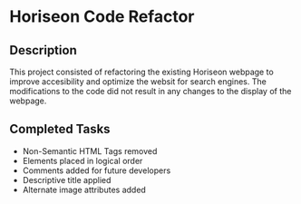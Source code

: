 # Horiseon Code Refactor 

## Description

This project consisted of refactoring the existing Horiseon webpage to improve accesibility and optimize the websit for search engines. The modifications to the code did not result in any changes to the display of the webpage. 

## Completed Tasks

* Non-Semantic HTML Tags removed
* Elements placed in logical order
* Comments added for future developers
* Descriptive title applied
* Alternate image attributes added
